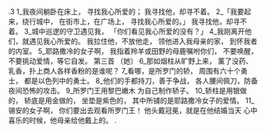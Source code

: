 .3 
 1_我夜间躺卧在床上， 
寻找我心所爱的； 
我寻找他，却寻不着。 
 2_「我要起来，绕行城中， 
在街市上，在广场上， 
寻找我心所爱的。」 
我寻找他，却寻不着。 
 3_城中巡逻的守卫遇见我， 
「你们看见我心所爱的没有？」 
 4_我刚离开他们，就遇见我心所爱的。 
我拉住他，不放他走， 
领他进入我母亲的家， 
到怀我者的内室。 
 5_耶路撒冷的女子啊， 
我指着羚羊或田野的母鹿嘱咐你们， 
不要唤醒，不要挑动爱情，等它自发。 
第三首 
〔她〕 
 6_那如烟柱从旷野上来， 
薰了没药、乳香，扑上商人各样香粉的是谁呢？ 
 7_看哪，是所罗门的轿， 
周围有六十个勇士， 
都是以色列中的勇士。 
 8_他们的手都持刀，善于争战， 
各人腰间佩刀，防备夜间恐怖的攻击。 
 9_所罗门王用黎巴嫩木 
为自己制作轿子。 
 10_轿柱是用银做的， 
轿底是用金做的， 
坐垫是紫色的， 
其中所铺的是耶路撒冷女子的爱情。 
 11_锡安的女子啊， 
你们要出去观看所罗门王！ 
他头戴冠冕，就是在他结婚当天 
心中喜乐的时候，他母亲给他戴上的。 
.